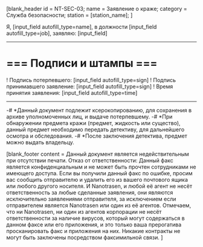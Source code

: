 [blank_header
id = NT-SEC-03;
name = Заявление о краже;
category = Служба безопасности;
station = [station_name];
]

Я, [input_field autofill_type=name], в должности [input_field autofill_type=job], заявляю: [input_field]

---

# === Подписи и штампы ===

! Подпись потерпевшего: [input_field autofill_type=sign]
! Подпись принимавшего заявление: [input_field autofill_type=sign]
! Время принятия заявления: [input_field autofill_type=time]

---

-# *Данный документ подлежит ксерокопированию, для сохранения в архиве уполномоченных лиц, и выдаче потерпевшему.
-# *При обнаружении предмета кражи (предмет, жидкость или существо), данный предмет необходимо передать детективу, для дальнейшего осмотра и обследования.
-# *После заключения детектива, предмет можно выдать владельцу.

[blank_footer
content = Данный документ является недействительным при отсутствии печати.
Отказ от ответственности: Данный факс является конфиденциальным и не может быть прочтен сотрудниками не имеющего доступа. Если вы получили данный факс по ошибке, просим вас сообщить отправителю и удалить его из вашего почтового ящика или любого другого носителя. И Nanotrasen, и любой её агент не несёт ответственность за любые сделанные заявления, они являются исключительно заявлениями отправителя, за исключением если отправителем является Nanotrasen или один из её агентов. Отмечаем, что ни Nanotrasen, ни один из агентов корпорации не несёт ответственности за наличие вирусов, который могут содержаться в данном факсе или его приложения, и это только ваша прерогатива просканировать факс и приложения на них. Никакие контракты не могут быть заключены посредством факсимильной связи.
]
